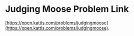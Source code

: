 # Judging Moose Problem Link
[https://open.kattis.com/problems/judgingmoose](https://open.kattis.com/problems/judgingmoose).
